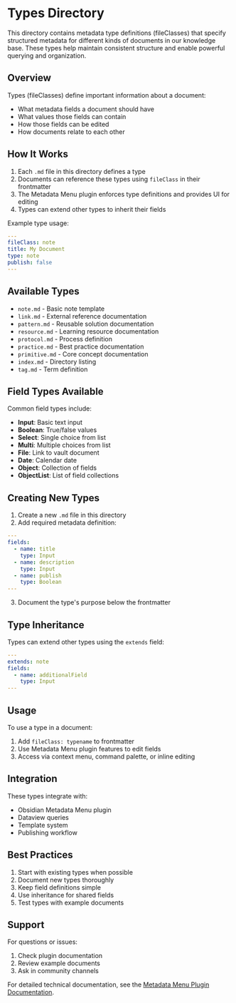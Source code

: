 # Types Directory

This directory contains metadata type definitions (fileClasses) that specify structured metadata for different kinds of documents in our knowledge base. These types help maintain consistent structure and enable powerful querying and organization.

## Overview

Types (fileClasses) define important information about a document:
- What metadata fields a document should have
- What values those fields can contain
- How those fields can be edited
- How documents relate to each other

## How It Works

1. Each `.md` file in this directory defines a type
2. Documents can reference these types using `fileClass` in their frontmatter
3. The Metadata Menu plugin enforces type definitions and provides UI for editing
4. Types can extend other types to inherit their fields

Example type usage:
```yaml
---
fileClass: note
title: My Document
type: note
publish: false
---
```

## Available Types

- `note.md` - Basic note template
- `link.md` - External reference documentation
- `pattern.md` - Reusable solution documentation
- `resource.md` - Learning resource documentation
- `protocol.md` - Process definition
- `practice.md` - Best practice documentation
- `primitive.md` - Core concept documentation
- `index.md` - Directory listing
- `tag.md` - Term definition

## Field Types Available

Common field types include:
- **Input**: Basic text input
- **Boolean**: True/false values
- **Select**: Single choice from list
- **Multi**: Multiple choices from list
- **File**: Link to vault document
- **Date**: Calendar date
- **Object**: Collection of fields
- **ObjectList**: List of field collections

## Creating New Types

1. Create a new `.md` file in this directory
2. Add required metadata definition:
```yaml
---
fields:
  - name: title
    type: Input
  - name: description
    type: Input
  - name: publish
    type: Boolean
---
```
3. Document the type's purpose below the frontmatter

## Type Inheritance

Types can extend other types using the `extends` field:
```yaml
---
extends: note
fields:
  - name: additionalField
    type: Input
---
```

## Usage

To use a type in a document:
1. Add `fileClass: typename` to frontmatter
2. Use Metadata Menu plugin features to edit fields
3. Access via context menu, command palette, or inline editing

## Integration

These types integrate with:
- Obsidian Metadata Menu plugin
- Dataview queries
- Template system
- Publishing workflow

## Best Practices

1. Start with existing types when possible
2. Document new types thoroughly
3. Keep field definitions simple
4. Use inheritance for shared fields
5. Test types with example documents

## Support

For questions or issues:
1. Check plugin documentation
2. Review example documents
3. Ask in community channels

For detailed technical documentation, see the [Metadata Menu Plugin Documentation](https://mdelobelle.github.io/metadatamenu/).